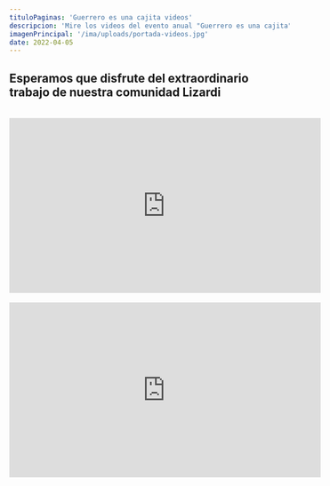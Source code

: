 ```yaml
---
tituloPaginas: 'Guerrero es una cajita videos'
descripcion: 'Mire los videos del evento anual "Guerrero es una cajita" que celebra nuestra identidad y cultura guerrerenses.'
imagenPrincipal: '/ima/uploads/portada-videos.jpg'
date: 2022-04-05
---
```


## Esperamos que disfrute del extraordinario trabajo de nuestra comunidad Lizardi

<br>

<div class="video">
<iframe width="560" height="315" src="https://www.youtube.com/embed/1ek2EdA2zBo?start=293" title="YouTube video player" frameborder="0" allow="accelerometer; autoplay; clipboard-write; encrypted-media; gyroscope; picture-in-picture" allowfullscreen></iframe>
</div>

<br>

<div class="video">
<iframe width="560" height="315" src="https://www.youtube.com/embed/5cznZeaTpTs?start=290" title="YouTube video player" frameborder="0" allow="accelerometer; autoplay; clipboard-write; encrypted-media; gyroscope; picture-in-picture" allowfullscreen></iframe>
</div>